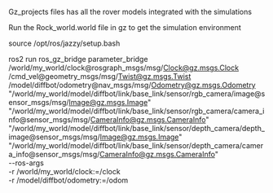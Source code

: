 Gz_projects files has all the rover models integrated with the simulations 

Run the Rock_world.world file in gz to get the simulation environment 

source /opt/ros/jazzy/setup.bash

ros2 run ros_gz_bridge parameter_bridge \
  /world/my_world/clock@rosgraph_msgs/msg/Clock@gz.msgs.Clock \
  /cmd_vel@geometry_msgs/msg/Twist@gz.msgs.Twist \
  /model/diffbot/odometry@nav_msgs/msg/Odometry@gz.msgs.Odometry \
  "/world/my_world/model/diffbot/link/base_link/sensor/rgb_camera/image@sensor_msgs/msg/Image@gz.msgs.Image" \
  "/world/my_world/model/diffbot/link/base_link/sensor/rgb_camera/camera_info@sensor_msgs/msg/CameraInfo@gz.msgs.CameraInfo" \
  "/world/my_world/model/diffbot/link/base_link/sensor/depth_camera/depth_image@sensor_msgs/msg/Image@gz.msgs.Image" \
  "/world/my_world/model/diffbot/link/base_link/sensor/depth_camera/camera_info@sensor_msgs/msg/CameraInfo@gz.msgs.CameraInfo" \
  --ros-args \
    -r /world/my_world/clock:=/clock \
    -r /model/diffbot/odometry:=/odom
